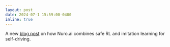 ```yaml
---
layout: post
date: 2024-07-1 15:59:00-0400
inline: true
---
```

A new [blog post](https://medium.com/nuro/cimrl-combining-imitation-and-reinforcement-learning-for-safe-autonomous-driving-13148ac99527) on how Nuro.ai combines safe RL and imitation learning for self-driving.

